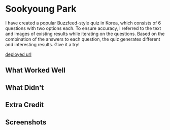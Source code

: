 # Sookyoung Park

I have created a popular Buzzfeed-style quiz in Korea, which consists of 6 questions with two options each. To ensure accuracy, I referred to the text and images of existing results while iterating on the questions. Based on the combination of the answers to each question, the quiz generates different and interesting results. Give it a try!

[deployed url](https://soolab2.onrender.com)

## What Worked Well

## What Didn't

## Extra Credit

## Screenshots
